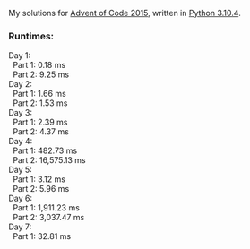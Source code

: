 My solutions for [Advent of Code 2015](https://adventofcode.com/2015), written in [Python 3.10.4](https://www.python.org/).

### Runtimes:  
Day 1:  
&nbsp;&nbsp;Part 1: 0.18 ms  
&nbsp;&nbsp;Part 2: 9.25 ms  
Day 2:  
&nbsp;&nbsp;Part 1: 1.66 ms  
&nbsp;&nbsp;Part 2: 1.53 ms  
Day 3:  
&nbsp;&nbsp;Part 1: 2.39 ms  
&nbsp;&nbsp;Part 2: 4.37 ms  
Day 4:  
&nbsp;&nbsp;Part 1: 482.73 ms  
&nbsp;&nbsp;Part 2: 16,575.13 ms  
Day 5:  
&nbsp;&nbsp;Part 1: 3.12 ms  
&nbsp;&nbsp;Part 2: 5.96 ms  
Day 6:  
&nbsp;&nbsp;Part 1: 1,911.23 ms  
&nbsp;&nbsp;Part 2: 3,037.47 ms  
Day 7:  
&nbsp;&nbsp;Part 1: 32.81 ms  
